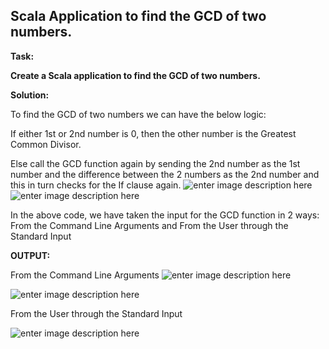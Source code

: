 

## **Scala Application to find the GCD of two numbers.**

**Task:**

**Create a Scala application to find the GCD of two numbers.**

**Solution:**

To find the GCD of two numbers we can have  the below logic:

If either 1st or 2nd number is 0, then the other number is the Greatest Common Divisor.

Else call the GCD function again by sending the 2nd number as the 1st number and the difference between the 2 numbers as the 2nd number and this in turn checks for the If clause again.
![enter image description here](https://user-images.githubusercontent.com/29932053/32612388-2e5691c8-c536-11e7-8811-df19f4c47f40.png)
![enter image description here](https://user-images.githubusercontent.com/29932053/32612506-70f35fca-c536-11e7-8472-27c0739b3b28.png)

In the above code, we  have taken the input for the GCD function in 2 ways:
From the Command Line Arguments 		and
From the User through the Standard Input

**OUTPUT:**

From the Command Line Arguments
![enter image description here](https://user-images.githubusercontent.com/29932053/32612696-e30a4e48-c536-11e7-8598-c0d71ab2b842.png)


![enter image description here](https://user-images.githubusercontent.com/29932053/32612840-4153d848-c537-11e7-859d-7f703dff37ad.png)

From the User through the Standard Input

![enter image description here](https://user-images.githubusercontent.com/29932053/32612928-830e9840-c537-11e7-8fbc-67dd9615e5a1.png)

